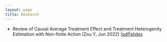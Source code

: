 ```yaml
---
layout: page
title: Research
---
```


 - Review of Causal Average Treatment Effect and Treatment Heterogenity Estimation with Non-finite Action (Zou Y, Jun 2022) |[pdf](/assets/HonorsThesis.pdf)|[slides](/Presentation_0613.pdf)
